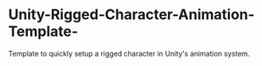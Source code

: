 # Unity-Rigged-Character-Animation-Template-
Template to quickly setup a rigged character in Unity's animation system.
